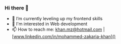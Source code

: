 ### Hi there 👋

- 🌱 I’m currently leveling up my frontend skills
- 🤔 I'm interested in Web development
- 📫 How to reach me: [khan.mz@hotmail.com]() | [www.linkedin.com/in/mohammed-zakaria-khan]()

<!--
**zaks276/zaks276** is a ✨ _special_ ✨ repository because its `README.md` (this file) appears on your GitHub profile.

Here are some ideas to get you started:

- 🔭 I’m currently working on ...
- 🌱 I’m currently learning ...
- 👯 I’m looking to collaborate on ...
- 🤔 I’m looking for help with ...
- 💬 Ask me about ...
- 📫 How to reach me: ...
- 😄 Pronouns: ...
- ⚡ Fun fact: ...
-->
